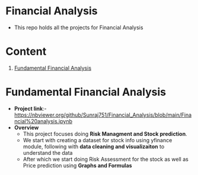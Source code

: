 # Financial Analysis
- This repo holds all the projects for Financial Analysis

# Content
1. [Fundamental Financial Analysis](#Fundamental-Financial-Analysis)

# Fundamental Financial Analysis
- **Project link**:- https://nbviewer.org/github/Sunraj751/Financial_Analysis/blob/main/Financial%20analysis.ipynb
- **Overview**
  - This project focuses doing **Risk Managment and Stock prediction**. 
  - We start with creating a dataset for stock info using yfinance module, following with **data cleaning and visualizaiton** to understand the data
  - After which we start doing Risk Assessment for the stock as well as Price prediction using **Graphs and Formulas**
